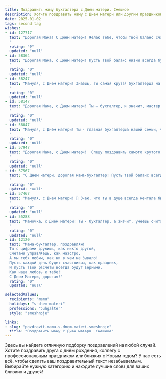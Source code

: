```yaml
---
title: Поздравить маму бухгалтера с Днем матери. Смешное
description: Хотите поздравить маму с Днем матери или другим праздником? Наш ИИ создаст незабываемое поздравление, а вы обязательно выделитесь среди других.  
date: 2025-01-02
tags: second tag
wishes:
- id: 127717
  text: "Дорогая Мама! С Днём матери! Желаю тебе, чтобы твой баланс счастья всегда был положительным, а дебет с кредитом жизни совпадали идеально, ну, или хотя бы с небольшой, приятной погрешностью в твою пользу!  Пусть все твои расходы на радость будут минимальны, а доходы от любви — максимальны!  С праздником, наш главный бухгалтер по счастью!
  "
  rating: "0"
  updated: "null"
- id: 58364
  text: "Дорогая Мама, с Днем матери! Пусть твой баланс жизни всегда будет в плюсе, а прибыль от любви и счастья - безграничной. Будь уверена, что мы тебя обожаем, даже если твои счета иногда пугают нас! 😉
  "
  rating: "0"
  updated: "null"
- id: 58247
  text: "Мамуля, с Днем матери! Знаешь, ты самая крутая бухгалтерша на свете: баланс твоей любви всегда в плюсе, а прибыль от твоей заботы никогда не иссякнет! 🎉🥳
  "
  rating: "0"
  updated: "null"
- id: 58147
  text: "Дорогая Мама, с Днем матери! Ты — бухгалтер, и значит, мастер подсчитывать не только деньги, но и наши с тобой  \"любви-моркови\"!  Пусть твоя жизнь будет полна не только дебета, но и кредита счастья, и пусть твои \"балансы\" всегда остаются в плюсе! 🎉
  "
  rating: "0"
  updated: "null"
- id: 58047
  text: "Мамуля, с Днём матери! Ты - главная бухгалтерша нашей семьи, чётко просчитывающая все расходы на нашу любовь и заботу! 🎉 Пусть твой баланс всегда будет положительным, а дебет с кредитом никогда не сойдутся! 😄
  "
  rating: "0"
  updated: "null"
- id: 57947
  text: "Дорогая Мама, с Днем матери!  Спешу поздравить самого крутого бухгалтера, который умеет считать деньги даже во сне! Желаю тебе, чтобы баланс в жизни всегда был идеальным, а прибыль – только в виде любви и счастья! 😉
  "
  rating: "0"
  updated: "null"
- id: 57567
  text: "С Днем матери, дорогая мама-бухгалтер! Пусть твой баланс всегда будет с плюсом, а дебет с кредитом никогда не расходятся, ну разве что только в твою пользу! 😜
  "
  rating: "0"
  updated: "null"
- id: 57467
  text: "Мамуля, с Днем матери! 🥳 Знаю, что ты в душе всегда мечтала быть танцовщицей, актрисой или, может быть, космонавтом… Но судьба решила иначе, и ты стала бухгалтером! 😅 Спасибо, что ты всегда  «сводишь баланс» не только в работе, но и в нашей семье! 💕
  "
  rating: "0"
  updated: "null"
- id: 55288
  text: "Мамочка, с Днем матери! Ты - бухгалтер, а значит, умеешь считать каждую копейку, но сегодня позволь себе расслабиться и получить удовольствие от этого дня! 😜  Желаю тебе море цветов, вкусный обед с нашими вкусными \"отчетами\" и чтобы в твоей жизни было меньше дебета и больше кредита - исключительно в положительном смысле, конечно! 😉
  "
  rating: "0"
  updated: "null"
- id: 12120
  text: "Мама-бухгалтер, поздравляю!
  Ты с цифрами дружишь, как никто другой,
  Счетами управляешь, как маэстро,
  А мы тебя любим, как ни в чем не бывало!
  Пусть каждый день будет счастливым, как праздник,
  И пусть твои расчеты всегда будут верными,
  Как наша любовь к тебе!
  С Днем Матери, дорогая!"
  rating: "0"
  updated: "null"

selectedValues:
  recipients: "mamu"
  holidays: "s-dnem-materi"
  professions: "buhgalter"
  style: "smeshnoje"

links:
- slug: "pozdravit-mamu-s-dnem-materi-smeshnoje"
  title: "Поздравить маму с Днем матери. Смешное"
---
```


Здесь вы найдете отличную подборку поздравлений на любой случай.
Хотите поздравить друга с днём рождения, коллегу с профессиональным праздником или близких с Новым годом? У нас есть всё, чтобы сделать ваш поздравительный текст незабываемым. Выбирайте нужную категорию и находите лучшие слова для ваших близких и друзей!
